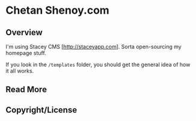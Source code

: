 # Chetan Shenoy.com

## Overview
I'm using Stacey CMS [<http://staceyapp.com>]. Sorta open-sourcing my homepage stuff.

If you look in the `/templates` folder, you should get the general idea of how it all works.

## Read More

## Copyright/License
